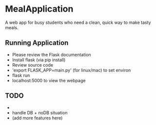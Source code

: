# MealApplication
A web app for busy students who need a clean, quick way to make tasty meals. 

## Running Application 

- Please review the Flask documentation
- Install flask (via pip install) 
- Review source code
- 'export FLASK_APP=main.py' (for linux/mac) to set environ 
- flask run
- localhost:5000 to view the webpage 

## TODO 

- 
- handle DB + noDB situation 
- (add more features here) 
